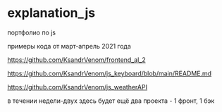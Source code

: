 # explanation_js
 портфолио по js
 
примеры кода от март-апрель 2021 года

https://github.com/KsandrVenom/frontend_al_2

https://github.com/KsandrVenom/js_keyboard/blob/main/README.md

https://github.com/KsandrVenom/js_weatherAPI

в течении недели-двух здесь будет ещё два проекта - 1 фронт, 1 бэк

